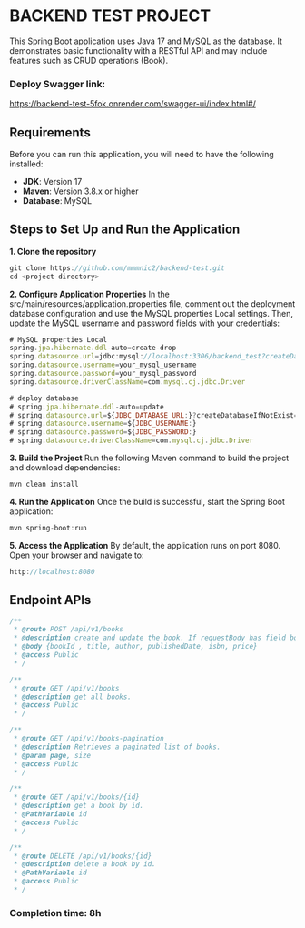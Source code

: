 # BACKEND TEST PROJECT

This Spring Boot application uses Java 17 and MySQL as the database. It demonstrates basic functionality with a RESTful API and may include features such as CRUD operations (Book).

### Deploy Swagger link: 
https://backend-test-5fok.onrender.com/swagger-ui/index.html#/

## Requirements

Before you can run this application, you will need to have the following installed:

- **JDK**: Version 17 
- **Maven**: Version 3.8.x or higher
- **Database**: MySQL

## Steps to Set Up and Run the Application

**1. Clone the repository**
```javascript
git clone https://github.com/mmmnic2/backend-test.git
cd <project-directory>
```

**2. Configure Application Properties**
In the src/main/resources/application.properties file, comment out the deployment database configuration and use the MySQL properties Local settings. Then, update the MySQL username and password fields with your credentials:
```javascript
# MySQL properties Local
spring.jpa.hibernate.ddl-auto=create-drop
spring.datasource.url=jdbc:mysql://localhost:3306/backend_test?createDatabaseIfNotExist=true
spring.datasource.username=your_mysql_username
spring.datasource.password=your_mysql_password
spring.datasource.driverClassName=com.mysql.cj.jdbc.Driver

# deploy database
# spring.jpa.hibernate.ddl-auto=update
# spring.datasource.url=${JDBC_DATABASE_URL:}?createDatabaseIfNotExist=true
# spring.datasource.username=${JDBC_USERNAME:}
# spring.datasource.password=${JDBC_PASSWORD:}
# spring.datasource.driverClassName=com.mysql.cj.jdbc.Driver
```

**3. Build the Project**
Run the following Maven command to build the project and download dependencies:
```javascript
mvn clean install
```

**4. Run the Application**
Once the build is successful, start the Spring Boot application:
```javascript
mvn spring-boot:run
```

**5. Access the Application**
By default, the application runs on port 8080. Open your browser and navigate to:
```javascript
http://localhost:8080
```

## Endpoint APIs

```javascript
/**
 * @route POST /api/v1/books
 * @description create and update the book. If requestBody has field bookId then API will be updated.
 * @body {bookId , title, author, publishedDate, isbn, price}
 * @access Public
 * /
```

```javascript
/**
 * @route GET /api/v1/books
 * @description get all books.
 * @access Public
 * /
```
```javascript
/**
 * @route GET /api/v1/books-pagination
 * @description Retrieves a paginated list of books.
 * @param page, size
 * @access Public
 * /
```

```javascript
/**
 * @route GET /api/v1/books/{id}
 * @description get a book by id.
 * @PathVariable id
 * @access Public
 * /
```

```javascript
/**
 * @route DELETE /api/v1/books/{id}
 * @description delete a book by id.
 * @PathVariable id
 * @access Public
 * /
```

###  Completion time: 8h
